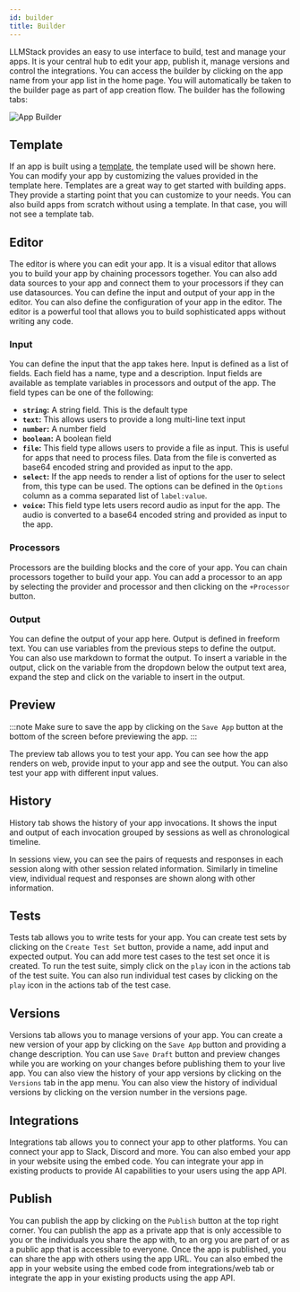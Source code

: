 ```yaml
---
id: builder
title: Builder
---
```


LLMStack provides an easy to use interface to build, test and manage your apps. It is your central hub to edit your app, publish it, manage versions and control the integrations. You can access the builder by clicking on the app name from your app list in the home page. You will automatically be taken to the builder page as part of app creation flow. The builder has the following tabs:

![App Builder](/img/ui/llmstack-app-builder.png)

## Template

If an app is built using a [template](templates.md), the template used will be shown here. You can modify your app by customizing the values provided in the template here. Templates are a great way to get started with building apps. They provide a starting point that you can customize to your needs. You can also build apps from scratch without using a template. In that case, you will not see a template tab.

## Editor

The editor is where you can edit your app. It is a visual editor that allows you to build your app by chaining processors together. You can also add data sources to your app and connect them to your processors if they can use datasources. You can define the input and output of your app in the editor. You can also define the configuration of your app in the editor. The editor is a powerful tool that allows you to build sophisticated apps without writing any code.

### Input

You can define the input that the app takes here. Input is defined as a list of fields. Each field has a name, type and a description. Input fields are available as template variables in processors and output of the app. The field types can be one of the following:

- **`string`:** A string field. This is the default type
- **`text`:** This allows users to provide a long multi-line text input
- **`number`:** A number field
- **`boolean`:** A boolean field
- **`file`:** This field type allows users to provide a file as input. This is useful for apps that need to process files. Data from the file is converted as base64 encoded string and provided as input to the app.
- **`select`:** If the app needs to render a list of options for the user to select from, this type can be used. The options can be defined in the `Options` column as a comma separated list of `label:value`.
- **`voice`:** This field type lets users record audio as input for the app. The audio is converted to a base64 encoded string and provided as input to the app.

### Processors

Processors are the building blocks and the core of your app. You can chain processors together to build your app. You can add a processor to an app by selecting the provider and processor and then clicking on the `+Processor` button.

### Output

You can define the output of your app here. Output is defined in freeform text. You can use variables from the previous steps to define the output. You can also use markdown to format the output. To insert a variable in the output, click on the variable from the dropdown below the output text area, expand the step and click on the variable to insert in the output.

## Preview

:::note
Make sure to save the app by clicking on the `Save App` button at the bottom of the screen before previewing the app.
:::

The preview tab allows you to test your app. You can see how the app renders on web, provide input to your app and see the output. You can also test your app with different input values.

## History

History tab shows the history of your app invocations. It shows the input and output of each invocation grouped by sessions as well as chronological timeline.

In sessions view, you can see the pairs of requests and responses in each session along with other session related information. Similarly in timeline view, individual request and responses are shown along with other information.

## Tests

Tests tab allows you to write tests for your app. You can create test sets by clicking on the `Create Test Set` button, provide a name, add input and expected output. You can add more test cases to the test set once it is created. To run the test suite, simply click on the `play` icon in the actions tab of the test suite. You can also run individual test cases by clicking on the `play` icon in the actions tab of the test case.

## Versions

Versions tab allows you to manage versions of your app. You can create a new version of your app by clicking on the `Save App` button and providing a change description. You can use `Save Draft` button and preview changes while you are working on your changes before publishing them to your live app. You can also view the history of your app versions by clicking on the `Versions` tab in the app menu. You can also view the history of individual versions by clicking on the version number in the versions page.

## Integrations

Integrations tab allows you to connect your app to other platforms. You can connect your app to Slack, Discord and more. You can also embed your app in your website using the embed code. You can integrate your app in existing products to provide AI capabilities to your users using the app API.

## Publish

You can publish the app by clicking on the `Publish` button at the top right corner. You can publish the app as a private app that is only accessible to you or the individuals you share the app with, to an org you are part of or as a public app that is accessible to everyone. Once the app is published, you can share the app with others using the app URL. You can also embed the app in your website using the embed code from integrations/web tab or integrate the app in your existing products using the app API.
